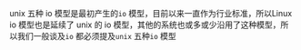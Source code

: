 unix 五种 io 模型是最初产生的`io` 模型，目前以来一直作为行业标准，所以Linux io 模型也是延续了 unix 的 io 模型，其他的系统也或多或少沿用了这种模型，所以我们一般谈及`io` 都必须提及`unix` 五种`io` 模型
